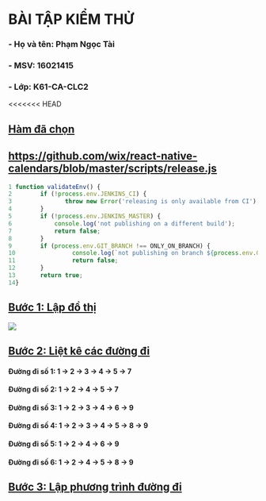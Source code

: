 # **BÀI TẬP KIỂM THỬ**
### **- Họ và tên: Phạm Ngọc Tài**
### **- MSV: 16021415**
### **- Lớp: K61-CA-CLC2**
<<<<<<< HEAD
## **<u>Hàm đã chọn</u>**
## **<u>https://github.com/wix/react-native-calendars/blob/master/scripts/release.js</u>**


```javascript
1 function validateEnv() {
2        if (!process.env.JENKINS_CI) {
3               throw new Error('releasing is only available from CI');
4        }
5        if (!process.env.JENKINS_MASTER) {
6            console.log('not publishing on a different build');
7            return false;
8        }
9        if (process.env.GIT_BRANCH !== ONLY_ON_BRANCH) {
10                console.log(`not publishing on branch ${process.env.GIT_BRANCH}`);
11                return false;
12       }
13       return true;
14}
```
## **<u>Bước 1: Lập đồ thị</u>**
![](FlowChart.jpg)
## **<u>Bước 2: Liệt kê các đường đi</u>**
#### **Đường đi số 1:** 1 &rarr; 2 &rarr; 3 &rarr; 4 &rarr; 5 &rarr; 7
#### **Đường đi số 2:** 1 &rarr; 2 &rarr; 4 &rarr; 5 &rarr; 7
#### **Đường đi số 3:** 1 &rarr; 2 &rarr; 3 &rarr; 4 &rarr; 6 &rarr; 9
#### **Đường đi số 4:** 1 &rarr; 2 &rarr; 3 &rarr; 4 &rarr; 5 &rarr; 8 &rarr; 9
#### **Đường đi số 5:** 1 &rarr; 2 &rarr; 4 &rarr; 6 &rarr; 9
#### **Đường đi số 6:** 1 &rarr; 2 &rarr; 4 &rarr; 5 &rarr; 8 &rarr; 9
## **<u>Bước 3: Lập phương trình đường đi</u>**
